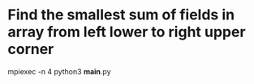 # Find the smallest sum of fields in array from left lower to right upper corner

mpiexec -n 4 python3 __main__.py 
